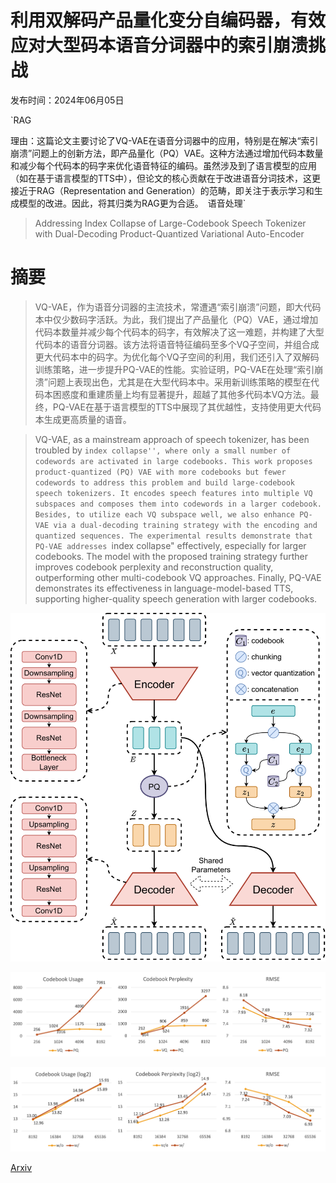 # 利用双解码产品量化变分自编码器，有效应对大型码本语音分词器中的索引崩溃挑战

发布时间：2024年06月05日

`RAG

理由：这篇论文主要讨论了VQ-VAE在语音分词器中的应用，特别是在解决“索引崩溃”问题上的创新方法，即产品量化（PQ）VAE。这种方法通过增加代码本数量和减少每个代码本的码字来优化语音特征的编码。虽然涉及到了语言模型的应用（如在基于语言模型的TTS中），但论文的核心贡献在于改进语音分词技术，这更接近于RAG（Representation and Generation）的范畴，即关注于表示学习和生成模型的改进。因此，将其归类为RAG更为合适。` `语音处理`

> Addressing Index Collapse of Large-Codebook Speech Tokenizer with Dual-Decoding Product-Quantized Variational Auto-Encoder

# 摘要

> VQ-VAE，作为语音分词器的主流技术，常遭遇“索引崩溃”问题，即大代码本中仅少数码字活跃。为此，我们提出了产品量化（PQ）VAE，通过增加代码本数量并减少每个代码本的码字，有效解决了这一难题，并构建了大型代码本的语音分词器。该方法将语音特征编码至多个VQ子空间，并组合成更大代码本中的码字。为优化每个VQ子空间的利用，我们还引入了双解码训练策略，进一步提升PQ-VAE的性能。实验证明，PQ-VAE在处理“索引崩溃”问题上表现出色，尤其是在大型代码本中。采用新训练策略的模型在代码本困惑度和重建质量上均有显著提升，超越了其他多代码本VQ方法。最终，PQ-VAE在基于语言模型的TTS中展现了其优越性，支持使用更大代码本生成更高质量的语音。

> VQ-VAE, as a mainstream approach of speech tokenizer, has been troubled by ``index collapse'', where only a small number of codewords are activated in large codebooks. This work proposes product-quantized (PQ) VAE with more codebooks but fewer codewords to address this problem and build large-codebook speech tokenizers. It encodes speech features into multiple VQ subspaces and composes them into codewords in a larger codebook. Besides, to utilize each VQ subspace well, we also enhance PQ-VAE via a dual-decoding training strategy with the encoding and quantized sequences. The experimental results demonstrate that PQ-VAE addresses ``index collapse" effectively, especially for larger codebooks. The model with the proposed training strategy further improves codebook perplexity and reconstruction quality, outperforming other multi-codebook VQ approaches. Finally, PQ-VAE demonstrates its effectiveness in language-model-based TTS, supporting higher-quality speech generation with larger codebooks.

![利用双解码产品量化变分自编码器，有效应对大型码本语音分词器中的索引崩溃挑战](../../../paper_images/2406.02940/x1.png)

![利用双解码产品量化变分自编码器，有效应对大型码本语音分词器中的索引崩溃挑战](../../../paper_images/2406.02940/pqvq.png)

![利用双解码产品量化变分自编码器，有效应对大型码本语音分词器中的索引崩溃挑战](../../../paper_images/2406.02940/pqdd.png)

[Arxiv](https://arxiv.org/abs/2406.02940)